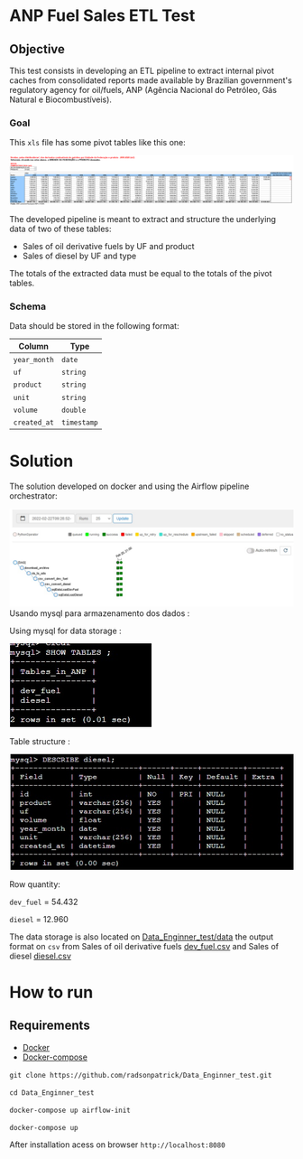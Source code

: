 # ANP Fuel Sales ETL Test

## Objective

This test consists in developing an ETL pipeline to extract internal pivot caches from consolidated reports made available by Brazilian government's regulatory agency for oil/fuels, ANP (Agência Nacional do Petróleo, Gás Natural e Biocombustíveis).
### Goal

This `xls` file has some pivot tables like this one:

![Pivot Table](./images/pivot.png)

The developed pipeline is meant to extract and structure the underlying data of two of these tables:
- Sales of oil derivative fuels by UF and product
- Sales of diesel by UF and type

The totals of the extracted data must be equal to the totals of the pivot tables.

### Schema

Data should be stored in the following format:

| Column       | Type        |
| ------------ | ----------- |
| `year_month` | `date`      |
| `uf`         | `string`    |
| `product`    | `string`    |
| `unit`       | `string`    |
| `volume`     | `double`    |
| `created_at` | `timestamp` |

# Solution
The solution developed on docker and using the Airflow pipeline orchestrator: 

![Aiflow](./images/airflow.jpg)
Usando mysql para armazenamento dos dados :

Using mysql for data storage :

![mysql](./images/mysql.jpg)

Table structure :

![estrutura](./images/diesel.jpg)

Row quantity:

`dev_fuel` = 54.432

`diesel` = 12.960

The data storage is also located on [Data_Enginner_test/data](https://github.com/radsonpatrick/Data_Enginner_test/tree/main/data) the output format on `csv` from Sales of oil derivative fuels [dev_fuel.csv](https://github.com/radsonpatrick/Data_Enginner_test/blob/main/data/dev_fuel.csv) and Sales of diesel [diesel.csv](https://github.com/radsonpatrick/Data_Enginner_test/blob/main/data/diesel.csv) 


# How to run

## Requirements
* [Docker](https://docs.docker.com/engine/install/ubuntu/)
* [Docker-compose](https://docs.docker.com/compose/install/)

`git clone https://github.com/radsonpatrick/Data_Enginner_test.git`

`cd Data_Enginner_test`

`docker-compose up airflow-init`

`docker-compose up`

After installation acess on browser `http://localhost:8080`
